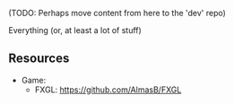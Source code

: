 (TODO: Perhaps move content from here to the 'dev' repo)

Everything (or, at least a lot of stuff)



## Resources
- Game:
  - FXGL: https://github.com/AlmasB/FXGL
